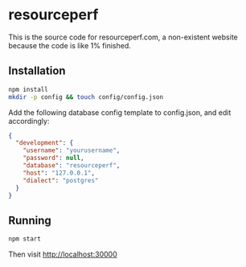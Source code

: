 # resourceperf

This is the source code for resourceperf.com, a non-existent website because the code is like 1% finished.

## Installation

```bash
npm install
mkdir -p config && touch config/config.json
```

Add the following database config template to config.json, and edit accordingly:

```json
{
  "development": {
    "username": "yourusername",
    "password": null,
    "database": "resourceperf",
    "host": "127.0.0.1",
    "dialect": "postgres"
  }
}
```

## Running

```bash
npm start
```

Then visit [http://localhost:30000](http://localhost:30000)